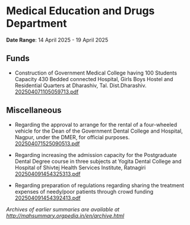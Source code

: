 # Medical Education and Drugs Department

**Date Range**: 14 April 2025 - 19 April 2025


## Funds
- Construction of Government Medical College having 100 Students Capacity  430 Bedded connected Hospital, Girls  Boys Hostel and Residential Quarters at Dharashiv, Tal. Dist.Dharashiv.\
  [202504071105059713.pdf](https://gr.maharashtra.gov.in/Site/Upload/Government%20Resolutions/English/202504071105059713.pdf)

## Miscellaneous
- Regarding the approval to arrange for the rental of a four-wheeled vehicle for the Dean of the Government Dental College and Hospital, Nagpur, under the DMER, for official purposes.\
  [202504071525090513.pdf](https://gr.maharashtra.gov.in/Site/Upload/Government%20Resolutions/English/202504071525090513.pdf)

- Regarding increasing the admission capacity for the Postgraduate Dental Degree course in three subjects at Yogita Dental College and Hospital of Shivtej Health Services Institute, Ratnagiri\
  [202504091454325313.pdf](https://gr.maharashtra.gov.in/Site/Upload/Government%20Resolutions/English/202504091454325313.pdf)

- Regarding preparation of regulations regarding sharing the treatment expenses of needy/poor patients through crowd funding\
  [202504091454392413.pdf](https://gr.maharashtra.gov.in/Site/Upload/Government%20Resolutions/English/202504091454392413.pdf)


*Archives of earlier summaries are available at http://mahsummary.orgpedia.in/en/archive.html*